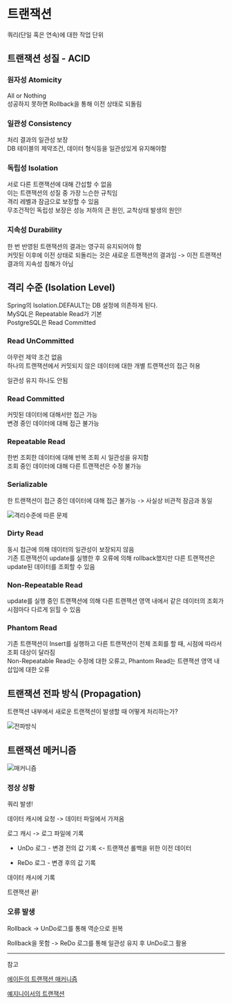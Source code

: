 # 트랜잭션

쿼리(단일 혹은 연속)에 대한 작업 단위

## 트랜잭션 성질 - ACID

### 원자성 Atomicity

All or Nothing  
성공하지 못하면 Rollback을 통해 이전 상태로 되돌림

### 일관성 Consistency

처리 결과의 일관성 보장  
DB 테이블의 제약조건, 데이터 형식등을 일관성있게 유지해야함

### 독립성 Isolation

서로 다른 트랜잭션에 대해 간섭할 수 없음  
이는 트랜잭션의 성질 중 가장 느슨한 규칙임  
격리 레벨과 잠금으로 보장할 수 있음  
무조건적인 독립성 보장은 성능 저하의 큰 원인, 교착상태 발생의 원인!

### 지속성 Durability

한 번 반영된 트랜잭션의 결과는 영구히 유지되어야 함  
커밋된 이후에 이전 상태로 되돌리는 것은 새로운 트랜잭션의 결과임 -> 이전 트랜잭션 결과의 지속성 침해가 아님

## 격리 수준 (Isolation Level)

Spring의 Isolation.DEFAULT는 DB 설정에 의존하게 된다.  
MySQL은 Repeatable Read가 기본  
PostgreSQL은 Read Committed

### Read UnCommitted

아무런 제약 조건 없음  
하나의 트랜잭션에서 커밋되지 않은 데이터에 대한 개별 트랜잭션의 접근 허용

일관성 유지 하나도 안됨

### Read Committed

커밋된 데이터에 대해서만 접근 가능  
변경 중인 데이터에 대해 접근 불가능

### Repeatable Read

한번 조회한 데이터에 대해 반복 조회 시 일관성을 유지함  
조회 중인 데이터에 대해 다른 트랜잭션은 수정 불가능

### Serializable

한 트랜잭션이 접근 중인 데이터에 대해 접근 불가능 -> 사실상 비관적 잠금과 동일

![격리수준에 따른 문제](https://user-images.githubusercontent.com/45786387/100245950-f2726c00-2f7b-11eb-8478-8a68785d0301.png)

### Dirty Read

동시 접근에 의해 데이터의 일관성이 보장되지 않음  
기존 트랜잭션이 update를 실행한 후 오류에 의해 rollback했지만 다른 트랜잭션은 update된 데이터를 조회할 수 있음

### Non-Repeatable Read

update를 실행 중인 트랜잭션에 의해 다른 트랜잭션 영역 내에서 같은 데이터의 조회가 시점마다 다르게 읽힐 수 있음

### Phantom Read

기존 트랜잭션이 Insert를 실행하고 다른 트랜잭션이 전체 조회를 할 때, 시점에 따라서 조회 대상이 달라짐  
Non-Repeatable Read는 수정에 대한 오류고, Phantom Read는 트랜잭션 영역 내 삽입에 대한 오류

## 트랜잭션 전파 방식 (Propagation)

트랜잭션 내부에서 새로운 트랜잭션이 발생할 때 어떻게 처리하는가?

![전파방식](https://user-images.githubusercontent.com/45786387/100245965-f605f300-2f7b-11eb-8467-d46941e578b7.png)

## 트랜잭션 메커니즘

![매커니즘](https://user-images.githubusercontent.com/45786387/100245897-e25a8c80-2f7b-11eb-9f6c-a337570c6442.png)

### 정상 상황

쿼리 발생!

데이터 캐시에 요청 -> 데이터 파일에서 가져옴

로그 캐시 -> 로그 파일에 기록

- UnDo 로그 - 변경 전의 값 기록 <- 트랜잭션 롤백을 위한 이전 데이터

- ReDo 로그 - 변경 후의 값 기록

데이터 캐시에 기록

트랜잭션 끝!

### 오류 발생

Rollback -> UnDo로그를 통해 역순으로 원복 

Rollback을 못함 -> ReDo 로그를 통해 일관성 유지 후 UnDo로그 활용

---
참고 

[에이든의 트랜잭션 매커니즘](https://www.youtube.com/watch?v=ImvYNlF_saE&t=12s&ab_channel=%EC%9A%B0%EC%95%84%ED%95%9CTech)

[예지니이서의 트랜잭션](https://www.youtube.com/watch?v=e9PC0sroCzc&ab_channel=%EC%9A%B0%EC%95%84%ED%95%9CTech)